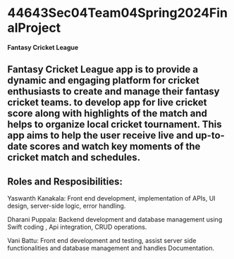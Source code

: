 # 44643Sec04Team04Spring2024FinalProject

**Fantasy Cricket League**

Fantasy Cricket League app is to provide a dynamic and engaging platform for cricket enthusiasts to create and manage their fantasy cricket teams.
to develop app for live cricket score along with highlights of the match and helps to organize local cricket tournament. 
This app aims to help the user receive live and up-to-date scores and watch key moments of the cricket match and schedules.
---
**Roles and Resposibilities:**
---
Yaswanth Kanakala: Front end development, implementation of APIs, UI design, server-side logic, error handling.

Dharani Puppala: Backend development and database management using Swift coding , Api integration, CRUD operations.

Vani Battu: Front end development and testing, assist server side functionalities and database management and handles Documentation.

